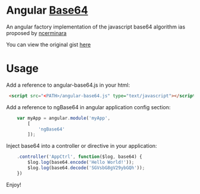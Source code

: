 # Angular [Base64](https://en.wikipedia.org/wiki/Base64)
An angular factory implementation of the javascript base64 algorithm ias proposed by [ncerminara](https://github.com/ncerminara)

You can view the original gist [here](https://gist.github.com/ncerminara/11257943#file-base64-js])

# Usage
Add a reference to angular-base64.js in your html:

```html
 <script src="<PATH>/angular-base64.js" type="text/javascript"></script>
```

Add a reference to ngBase64 in angular application config section:

```javascript
	var myApp = angular.module('myApp',
		[
    		'ngBase64'
		]);   
```

Inject base64 into a controller or directive in your application:

```javascript
	.controller('AppCtrl', function($log, base64) {
		$log.log(base64.encode('Hello World!'));
		$log.log(base64.decode('SGVsbG8gV29ybGQh'));
	})
```

Enjoy!